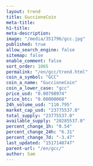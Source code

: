 ```yaml
---
layout: trend
title: GuccioneCoin
meta-title: 
h1-title: 
meta-description: 
image: "/media/351796/gcc.jpg"
published: true
allow_search_engine: false
sitemap: false
enable_comment: false
sort_order: 1065
permalink: "/en/gcc/trend.html"
coin_a_symbol: "GCC"
coin_a_name: "GuccioneCoin"
coin_a_lower_case: "gcc"
price_usd: "0.00798974"
price_btc: "0.00000068"
24h_volume_usd: "110.795"
market_cap_usd: "23775537.0"
total_supply: "23775537.0"
available_supply: "20285537.0"
percent_change_1h: "0.54"
percent_change_24h: "6.31"
percent_change_7d: "-3.47"
last_updated: "1517140747"
parent-url: "/en/gcc/"
author: Sam
---
```



